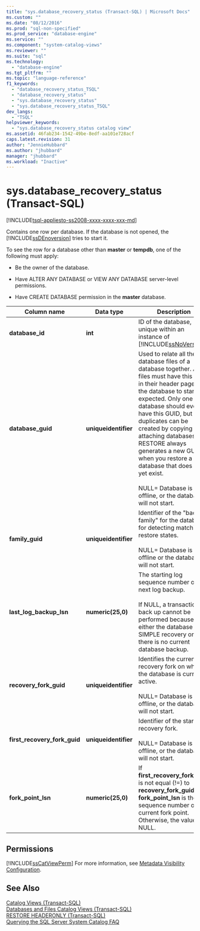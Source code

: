 ```yaml
---
title: "sys.database_recovery_status (Transact-SQL) | Microsoft Docs"
ms.custom: ""
ms.date: "08/12/2016"
ms.prod: "sql-non-specified"
ms.prod_service: "database-engine"
ms.service: ""
ms.component: "system-catalog-views"
ms.reviewer: ""
ms.suite: "sql"
ms.technology: 
  - "database-engine"
ms.tgt_pltfrm: ""
ms.topic: "language-reference"
f1_keywords: 
  - "database_recovery_status_TSQL"
  - "database_recovery_status"
  - "sys.database_recovery_status"
  - "sys.database_recovery_status_TSQL"
dev_langs: 
  - "TSQL"
helpviewer_keywords: 
  - "sys.database_recovery_status catalog view"
ms.assetid: 46fab234-1542-49be-8edf-aa101e728acf
caps.latest.revision: 31
author: "JennieHubbard"
ms.author: "jhubbard"
manager: "jhubbard"
ms.workload: "Inactive"
---
```

# sys.database_recovery_status (Transact-SQL)
[!INCLUDE[tsql-appliesto-ss2008-xxxx-xxxx-xxx-md](../../includes/tsql-appliesto-ss2008-xxxx-xxxx-xxx-md.md)]

  Contains one row per database. If the database is not opened, the [!INCLUDE[ssDEnoversion](../../includes/ssdenoversion-md.md)] tries to start it.  
  
 To see the row for a database other than **master** or **tempdb**, one of the following must apply:  
  
-   Be the owner of the database.  
  
-   Have ALTER ANY DATABASE or VIEW ANY DATABASE server-level permissions.  
  
-   Have CREATE DATABASE permission in the **master** database.    
  
|Column name|Data type|Description|  
|-----------------|---------------|-----------------|  
|**database_id**|**int**|ID of the database, unique within an instance of [!INCLUDE[ssNoVersion](../../includes/ssnoversion-md.md)].|  
|**database_guid**|**uniqueidentifier**|Used to relate all the database files of a database together. All files must have this GUID in their header page for the database to start as expected. Only one database should ever have this GUID, but duplicates can be created by copying and attaching databases. RESTORE always generates a new GUID when you restore a database that does not yet exist.<br /><br /> NULL= Database is offline, or the database will not start.|  
|**family_guid**|**uniqueidentifier**|Identifier of the "backup family" for the database for detecting matching restore states.<br /><br /> NULL= Database is offline or the database will not start.|  
|**last_log_backup_lsn**|**numeric(25,0)**|The starting log sequence number of the next log backup.<br /><br /> If NULL, a transaction log back up cannot be performed because either the database is in SIMPLE recovery or there is no current database backup.|  
|**recovery_fork_guid**|**uniqueidentifier**|Identifies the current recovery fork on which the database is currently active.<br /><br /> NULL= Database is offline, or the database will not start.|  
|**first_recovery_fork_guid**|**uniqueidentifier**|Identifier of the starting recovery fork.<br /><br /> NULL= Database is offline, or the database will not start.|  
|**fork_point_lsn**|**numeric(25,0)**|If **first_recovery_fork_guid** is not equal (!=) to **recovery_fork_guid**, **fork_point_lsn** is the log sequence number of the current fork point. Otherwise, the value is NULL.|  
  
## Permissions  
 [!INCLUDE[ssCatViewPerm](../../includes/sscatviewperm-md.md)] For more information, see [Metadata Visibility Configuration](../../relational-databases/security/metadata-visibility-configuration.md).  
  
## See Also  
 [Catalog Views &#40;Transact-SQL&#41;](../../relational-databases/system-catalog-views/catalog-views-transact-sql.md)   
 [Databases and Files Catalog Views &#40;Transact-SQL&#41;](../../relational-databases/system-catalog-views/databases-and-files-catalog-views-transact-sql.md)   
 [RESTORE HEADERONLY &#40;Transact-SQL&#41;](../../t-sql/statements/restore-statements-headeronly-transact-sql.md)   
 [Querying the SQL Server System Catalog FAQ](../../relational-databases/system-catalog-views/querying-the-sql-server-system-catalog-faq.md)  
  
  

